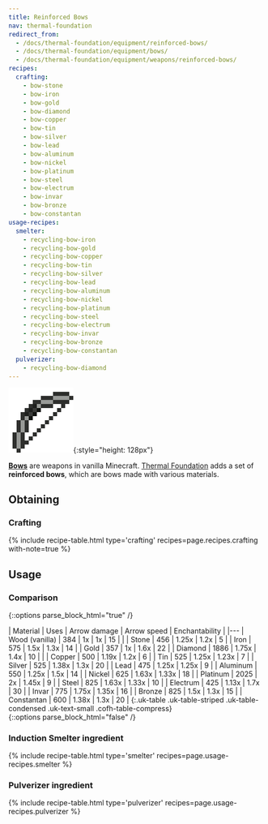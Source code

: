 ```yaml
---
title: Reinforced Bows
nav: thermal-foundation
redirect_from:
  - /docs/thermal-foundation/equipment/reinforced-bows/
  - /docs/thermal-foundation/equipment/bows/
  - /docs/thermal-foundation/equipment/weapons/reinforced-bows/
recipes:
  crafting:
    - bow-stone
    - bow-iron
    - bow-gold
    - bow-diamond
    - bow-copper
    - bow-tin
    - bow-silver
    - bow-lead
    - bow-aluminum
    - bow-nickel
    - bow-platinum
    - bow-steel
    - bow-electrum
    - bow-invar
    - bow-bronze
    - bow-constantan
usage-recipes:
  smelter:
    - recycling-bow-iron
    - recycling-bow-gold
    - recycling-bow-copper
    - recycling-bow-tin
    - recycling-bow-silver
    - recycling-bow-lead
    - recycling-bow-aluminum
    - recycling-bow-nickel
    - recycling-bow-platinum
    - recycling-bow-steel
    - recycling-bow-electrum
    - recycling-bow-invar
    - recycling-bow-bronze
    - recycling-bow-constantan
  pulverizer:
    - recycling-bow-diamond
---
```


![Reinforced Bows](/assets/images/thermal-foundation/bows.gif){:style="height: 128px"}


**[Bows](https://minecraft.gamepedia.com/Bow)** are weapons in vanilla
Minecraft. [Thermal Foundation](/docs/thermal-foundation/) adds a set of
**reinforced bows**, which are bows made with various materials.


Obtaining
---------

### Crafting
{% include recipe-table.html type='crafting' recipes=page.recipes.crafting with-note=true %}


Usage
-----

### Comparison
{::options parse_block_html="true" /}
<div class="uk-overflow-container">
| Material | Uses | Arrow damage | Arrow speed | Enchantability |
|---
| Wood (vanilla) | 384 | 1x | 1x | 15 |
|
| Stone | 456 | 1.25x | 1.2x | 5 |
| Iron | 575 | 1.5x | 1.3x | 14 |
| Gold | 357 | 1x | 1.6x | 22 |
| Diamond | 1886 | 1.75x | 1.4x | 10 |
|
| Copper | 500 | 1.19x | 1.2x | 6 |
| Tin | 525 | 1.25x | 1.23x | 7 |
| Silver | 525 | 1.38x | 1.3x | 20 |
| Lead | 475 | 1.25x | 1.25x | 9 |
| Aluminum | 550 | 1.25x | 1.5x | 14 |
| Nickel | 625 | 1.63x | 1.33x | 18 |
| Platinum | 2025 | 2x | 1.45x | 9 |
| Steel | 825 | 1.63x | 1.33x | 10 |
| Electrum | 425 | 1.13x | 1.7x | 30 |
| Invar | 775 | 1.75x | 1.35x | 16 |
| Bronze | 825 | 1.5x | 1.3x | 15 |
| Constantan | 600 | 1.38x | 1.3x | 20 |
{:.uk-table .uk-table-striped .uk-table-condensed .uk-text-small .cofh-table-compress}
</div>
{::options parse_block_html="false" /}

### Induction Smelter ingredient
{% include recipe-table.html type='smelter' recipes=page.usage-recipes.smelter %}

### Pulverizer ingredient
{% include recipe-table.html type='pulverizer' recipes=page.usage-recipes.pulverizer %}
